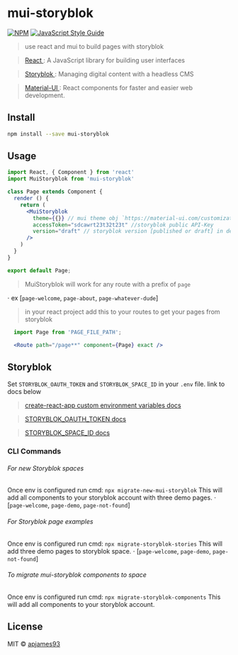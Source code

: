 # mui-storyblok

[![NPM](https://img.shields.io/npm/v/mui-storyblok.svg)](https://www.npmjs.com/package/mui-storyblok) [![JavaScript Style Guide](https://img.shields.io/badge/code_style-standard-brightgreen.svg)](https://standardjs.com)


> use react and mui to build pages with storyblok

> [React ](https://reactjs.org/): A JavaScript library for building user interfaces

> [Storyblok ](https://www.storyblok.com/): Managing digital content with a headless CMS

> [Material-UI ](https://material-ui.com/): React components for faster and easier web development.

## Install

```bash
npm install --save mui-storyblok
```

## Usage

```jsx
import React, { Component } from 'react'
import MuiStoryblok from 'mui-storyblok'

class Page extends Component {
  render () {
    return (
      <MuiStoryblok
        theme={{}} // mui theme obj `https://material-ui.com/customization/theming/`
        accessToken="sdcawrt23t32t23t" //storyblok public API-Key
        version="draft" // storyblok version [published or draft] in development use draft and published in production
      />
    )
  }
}

export default Page;
```

> MuiStoryblok will work for any route with a prefix of `page`

  ⋅ ex [`page-welcome`, `page-about`, `page-whatever-dude`]

> in your react project add this to your routes to get your pages from storyblok
```jsx
  import Page from 'PAGE_FILE_PATH';

  <Route path="/page**" component={Page} exact />
```

## Storyblok

Set `STORYBLOK_OAUTH_TOKEN` and `STORYBLOK_SPACE_ID` in your `.env` file. link to docs below

> [create-react-app custom environment variables docs ](https://create-react-app.dev/docs/adding-custom-environment-variables/)

> [STORYBLOK_OAUTH_TOKEN docs ](https://www.storyblok.com/docs/api/management#topics/authentication)

> [STORYBLOK_SPACE_ID docs ](https://www.storyblok.com/docs/api/management#core-resources/spaces/spaces)


<!-- once env is configured run cmd: `npx migrate-storyblok-components` this will add all componets to your storyblok account -->

### CLI Commands

###### For new Storyblok spaces
Once env is configured run cmd:
`npx migrate-new-mui-storyblok`
This will add all components to your storyblok account with three demo pages.
⋅ [`page-welcome`, `page-demo`, `page-not-found`]

###### For Storyblok page examples
Once env is configured run cmd:
`npx migrate-storyblok-stories`
This will add three demo pages to storyblok space.
⋅ [`page-welcome`, `page-demo`, `page-not-found`]

###### To migrate mui-storyblok components to space
Once env is configured run cmd:
`npx migrate-storyblok-components`
This will add all components to your storyblok account.


## License

MIT © [apjames93](https://github.com/apjames93)



